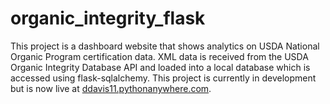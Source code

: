 # organic_integrity_flask
This project is a dashboard website that shows analytics on USDA National Organic Program certification data.
XML data is received from the USDA Organic Integrity Database API and loaded into a local database which is accessed using flask-sqlalchemy.
This project is currently in development but is now live at [ddavis11.pythonanywhere.com](ddavis11.pythonanywhere.com).
